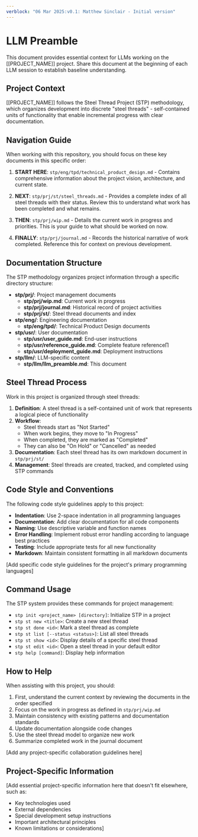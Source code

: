 ```yaml
---
verblock: "06 Mar 2025:v0.1: Matthew Sinclair - Initial version"
---
```

# LLM Preamble

This document provides essential context for LLMs working on the [[PROJECT_NAME]] project. Share this document at the beginning of each LLM session to establish baseline understanding.

## Project Context

[[PROJECT_NAME]] follows the Steel Thread Project (STP) methodology, which organizes development into discrete "steel threads" - self-contained units of functionality that enable incremental progress with clear documentation.

## Navigation Guide

When working with this repository, you should focus on these key documents in this specific order:

1. **START HERE**: `stp/eng/tpd/technical_product_design.md` - Contains comprehensive information about the project vision, architecture, and current state.

2. **NEXT**: `stp/prj/st/steel_threads.md` - Provides a complete index of all steel threads with their status. Review this to understand what work has been completed and what remains.

3. **THEN**: `stp/prj/wip.md` - Details the current work in progress and priorities. This is your guide to what should be worked on now.

4. **FINALLY**: `stp/prj/journal.md` - Records the historical narrative of work completed. Reference this for context on previous development.

## Documentation Structure

The STP methodology organizes project information through a specific directory structure:

- **stp/prj/**: Project management documents
  - **stp/prj/wip.md**: Current work in progress
  - **stp/prj/journal.md**: Historical record of project activities
  - **stp/prj/st/**: Steel thread documents and index
- **stp/eng/**: Engineering documentation
  - **stp/eng/tpd/**: Technical Product Design documents
- **stp/usr/**: User documentation
  - **stp/usr/user_guide.md**: End-user instructions
  - **stp/usr/reference_guide.md**: Complete feature reference∏
  - **stp/usr/deployment_guide.md**: Deployment instructions
- **stp/llm/**: LLM-specific content
  - **stp/llm/llm_preamble.md**: This document

## Steel Thread Process

Work in this project is organized through steel threads:

1. **Definition**: A steel thread is a self-contained unit of work that represents a logical piece of functionality
2. **Workflow**:
   - Steel threads start as "Not Started"
   - When work begins, they move to "In Progress"
   - When completed, they are marked as "Completed"
   - They can also be "On Hold" or "Cancelled" as needed
3. **Documentation**: Each steel thread has its own markdown document in `stp/prj/st/`
4. **Management**: Steel threads are created, tracked, and completed using STP commands

## Code Style and Conventions

The following code style guidelines apply to this project:

- **Indentation**: Use 2-space indentation in all programming languages
- **Documentation**: Add clear documentation for all code components
- **Naming**: Use descriptive variable and function names
- **Error Handling**: Implement robust error handling according to language best practices
- **Testing**: Include appropriate tests for all new functionality
- **Markdown**: Maintain consistent formatting in all markdown documents

[Add specific code style guidelines for the project's primary programming languages]

## Command Usage

The STP system provides these commands for project management:

- `stp init <project_name> [directory]`: Initialize STP in a project
- `stp st new <title>`: Create a new steel thread
- `stp st done <id>`: Mark a steel thread as complete
- `stp st list [--status <status>]`: List all steel threads
- `stp st show <id>`: Display details of a specific steel thread
- `stp st edit <id>`: Open a steel thread in your default editor
- `stp help [command]`: Display help information

## How to Help

When assisting with this project, you should:

1. First, understand the current context by reviewing the documents in the order specified
2. Focus on the work in progress as defined in `stp/prj/wip.md`
3. Maintain consistency with existing patterns and documentation standards
4. Update documentation alongside code changes
5. Use the steel thread model to organize new work
6. Summarize completed work in the journal document

[Add any project-specific collaboration guidelines here]

## Project-Specific Information

[Add essential project-specific information here that doesn't fit elsewhere, such as:

- Key technologies used
- External dependencies
- Special development setup instructions
- Important architectural principles
- Known limitations or considerations]
